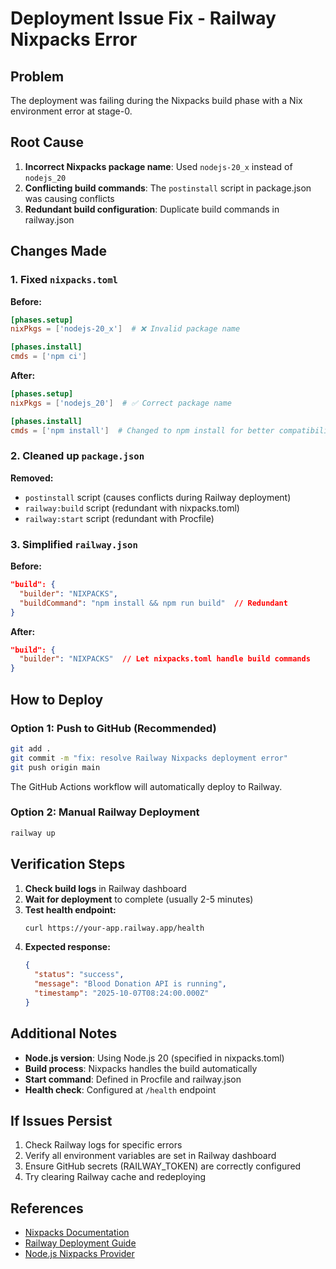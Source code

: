 # Deployment Issue Fix - Railway Nixpacks Error

## Problem
The deployment was failing during the Nixpacks build phase with a Nix environment error at stage-0.

## Root Cause
1. **Incorrect Nixpacks package name**: Used `nodejs-20_x` instead of `nodejs_20`
2. **Conflicting build commands**: The `postinstall` script in package.json was causing conflicts
3. **Redundant build configuration**: Duplicate build commands in railway.json

## Changes Made

### 1. Fixed `nixpacks.toml`
**Before:**
```toml
[phases.setup]
nixPkgs = ['nodejs-20_x']  # ❌ Invalid package name

[phases.install]
cmds = ['npm ci']
```

**After:**
```toml
[phases.setup]
nixPkgs = ['nodejs_20']  # ✅ Correct package name

[phases.install]
cmds = ['npm install']  # Changed to npm install for better compatibility
```

### 2. Cleaned up `package.json`
**Removed:**
- `postinstall` script (causes conflicts during Railway deployment)
- `railway:build` script (redundant with nixpacks.toml)
- `railway:start` script (redundant with Procfile)

### 3. Simplified `railway.json`
**Before:**
```json
"build": {
  "builder": "NIXPACKS",
  "buildCommand": "npm install && npm run build"  // Redundant
}
```

**After:**
```json
"build": {
  "builder": "NIXPACKS"  // Let nixpacks.toml handle build commands
}
```

## How to Deploy

### Option 1: Push to GitHub (Recommended)
```bash
git add .
git commit -m "fix: resolve Railway Nixpacks deployment error"
git push origin main
```
The GitHub Actions workflow will automatically deploy to Railway.

### Option 2: Manual Railway Deployment
```bash
railway up
```

## Verification Steps

1. **Check build logs** in Railway dashboard
2. **Wait for deployment** to complete (usually 2-5 minutes)
3. **Test health endpoint:**
   ```bash
   curl https://your-app.railway.app/health
   ```
4. **Expected response:**
   ```json
   {
     "status": "success",
     "message": "Blood Donation API is running",
     "timestamp": "2025-10-07T08:24:00.000Z"
   }
   ```

## Additional Notes

- **Node.js version**: Using Node.js 20 (specified in nixpacks.toml)
- **Build process**: Nixpacks handles the build automatically
- **Start command**: Defined in Procfile and railway.json
- **Health check**: Configured at `/health` endpoint

## If Issues Persist

1. Check Railway logs for specific errors
2. Verify all environment variables are set in Railway dashboard
3. Ensure GitHub secrets (RAILWAY_TOKEN) are correctly configured
4. Try clearing Railway cache and redeploying

## References

- [Nixpacks Documentation](https://nixpacks.com/docs)
- [Railway Deployment Guide](https://docs.railway.app/deploy/deployments)
- [Node.js Nixpacks Provider](https://nixpacks.com/docs/providers/node)
